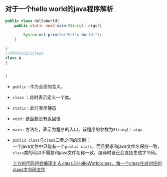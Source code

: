 ## 对于一个hello world的java程序解析  
```java
public class HelloWorld{
    public static void main(String[] args){
        
        System.out.println("Hello World!");
    }

}  
//同时可以定义class
class A
{


}

```  
+ ```public``` : 作为全局的含义。
+ ```class``` ：此时表示定义一个类。
+ ```static``` : 此时表示静态
+ ```void``` : 该函数没有返回值
+ ```main``` : 方法名，表示为程序的入口，该程序的参数为```String[] args```
+ ```public class```与```class```二者之间的区别：  
  一个java文件中只能有一个```public class```，而且要求和java文件名保持一致，```class```类的可以不需要和java文件名称一致，编译时自己会直接生成字节码。

  <ins> 上方的代码将会编译出 A.class与HelloWorld.class，每一个class生成对应的class字节码文件</ins>


## 
